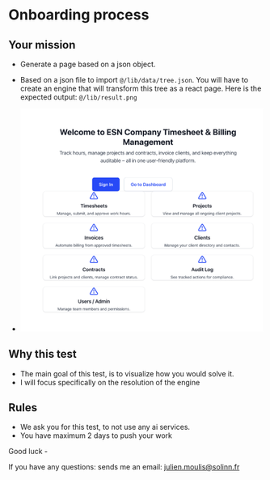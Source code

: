 # Onboarding process

## Your mission

- Generate a page based on a json object.
- Based on a json file to import `@/lib/data/tree.json`. You will have to create an engine that will transform this tree as a react page. Here is the expected output: `@/lib/result.png`
  
- ![alt text](src/lib/result.png)


## Why this test
- The main goal of this test, is to visualize how you would solve it.
- I will focus specifically on the resolution of the engine

## Rules
- We ask you for this test, to not use any ai services.
- You have maximum 2 days to push your work


Good luck - 

If you have any questions: sends me an email: julien.moulis@solinn.fr